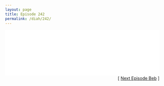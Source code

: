 ```yaml
---
layout: page
title: Episode 242
permalink: /diah/242/
---
```


<iframe allowfullscreen="true" frameborder="0" style="width:100%;" marginheight="0" marginwidth="0" mozallowfullscreen="true" scrolling="NO" src="//gdriveplayer.us/embed2.php?link=gbo6fxwewETQw%252BOtcuoDUgAfnN7vu789trpspLvEuUMSfDbFG8G8lOgV12%252BwT%252FcKNH8lUUhCcFpqwqEZeWz8vtop2v7p4G5Y2q1MrzrZMZQhsubrnlzKnWR%252FsCVv5fNk%252FmflSMR17OS3fY4GjrMoz7z3iaBQtmWUgJd2T7%252BgFETCZpExx8WrH74SPcuRLtWkCQLQYrVBiTzVl0fYes4meQ&amp;no_adult=yes" webkitallowfullscreen="true"></iframe>

<div align="right">[ <a href="/diah/243/">Next Episode Beb</a> ]</div>

